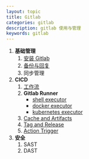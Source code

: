```yaml
---
layout: topic
title: Gitlab
categories: gitlab
description: gitlab 使用与管理
keywords: gitlab
---
```



1. **基础管理**
    1. [安装 Gitlab](/2020/12/07/install-gitlab/)
    2. [备份与回复](/2020/12/07/install-gitlab/)
    3. 同步管理
2. **CICD**
    1. [工作流](how-it-works.md)
    1. **Gitlab Runner**
        + [shell executor]()
        + [docker executor]()
        + [kubernetes executor]()
    1. [Cache and Artifacts]()
    1. [Tag and Release]()
    1. [Action Trigger]()
3. **安全**
    1. SAST
    2. DAST

